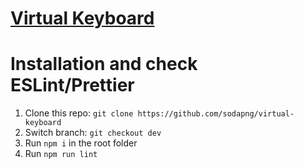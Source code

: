 # [Virtual Keyboard](https://sodapng.github.io/virtual-keyboard/)

# Installation and check ESLint/Prettier

1. Clone this repo: `git clone https://github.com/sodapng/virtual-keyboard`
2. Switch branch: `git checkout dev`
3. Run `npm i` in the root folder
4. Run `npm run lint`
